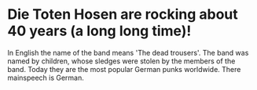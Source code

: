 # Die Toten Hosen are rocking about 40 years (a long long time)!
In English the name of the band means 'The dead trousers'. The band was named by children, whose sledges were stolen by the members of the band. Today they are the most popular German punks worldwide. There mainspeech is German.

